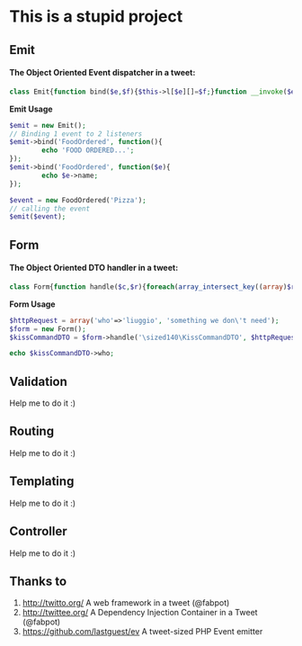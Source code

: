 This is a stupid project
========================

## Emit

#### The Object Oriented Event dispatcher in a tweet:

``` php
class Emit{function bind($e,$f){$this->l[$e][]=$f;}function __invoke($e){foreach($this->l[end(explode('\\',get_class($e)))]as$a)$a($e);}}
```

**Emit Usage**

``` php
$emit = new Emit();
// Binding 1 event to 2 listeners
$emit->bind('FoodOrdered', function(){
        echo 'FOOD ORDERED...';
});
$emit->bind('FoodOrdered', function($e){
        echo $e->name;
});

$event = new FoodOrdered('Pizza');
// calling the event
$emit($event);
```

## Form

#### The Object Oriented DTO handler in a tweet:

``` php
class Form{function handle($c,$r){foreach(array_intersect_key((array)$r,(array)($d=new$c))as$a=>$v)$d->$a=$v;return$d;}}
```

**Form Usage**

``` php
$httpRequest = array('who'=>'liuggio', 'something we don\'t need');
$form = new Form();
$kissCommandDTO = $form->handle('\sized140\KissCommandDTO', $httpRequest);

echo $kissCommandDTO->who;
```

## Validation

Help me to do it :)

## Routing

Help me to do it :)

## Templating

Help me to do it :)

## Controller

Help me to do it :)


## Thanks to

1. http://twitto.org/  A web framework in a tweet (@fabpot)
2. http://twittee.org/ A Dependency Injection Container in a Tweet (@fabpot)
3. https://github.com/lastguest/ev A tweet-sized PHP Event emitter
